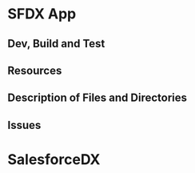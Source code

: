 # SFDX  App

## Dev, Build and Test


## Resources


## Description of Files and Directories


## Issues


# SalesforceDX
